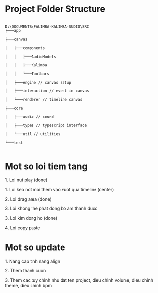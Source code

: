 <h1>Project Folder Structure</h1>
<code>
D:\DOCUMENTS\FALIMBA-KALIMBA-SUDIO\SRC
├───app <br>
├───canvas <br>
│   ├───components <br>
│   │   ├───AudioModels <br>
│   │   ├───Kalimba <br>
│   │   └───Toolbars <br>
│   ├───engine // canvas setup <br>
│   ├───interaction // event in canvas <br>
│   └───renderer // timeline canvas <br>
├───core <br>
│   ├───audio // sound <br>
│   ├───types // typescript interface <br>
│   └───util // utilities <br>
└───test <br>
</code>


<h1>Mot so loi tiem tang</h1>
<p>1. Loi nut play (done) </p>
<p>1. Loi keo not moi them vao vuot qua timeline (center) </p>
<p>2. Loi drag area (done) </p>
<p>3. Loi khong the phat dong bo am thanh duoc</p> 
<p>3. Loi kim dong ho (done)</p>
<p>4. Loi copy paste</p>
<h1>Mot so update</h1>
<p>1. Nang cap tinh nang align</p>
<p>2. Them thanh cuon</p>
<p>3. Them cac tuy chinh nhu dat ten project, dieu chinh volume, dieu chinh theme, dieu chinh bpm</p>
